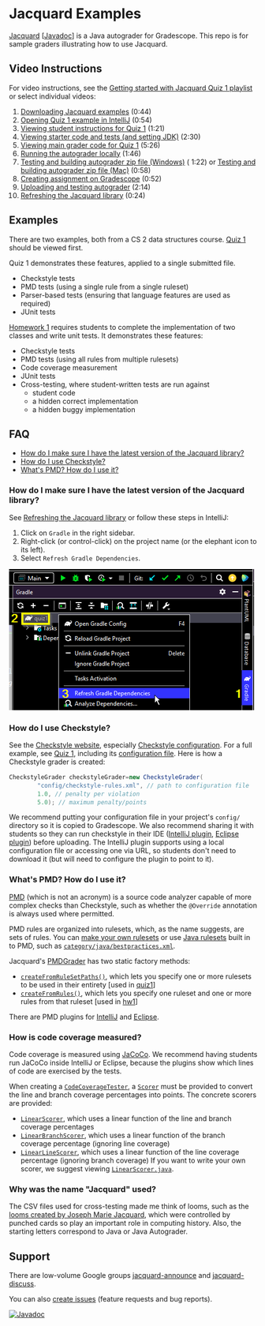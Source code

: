 # Jacquard Examples

[Jacquard](https://github.com/espertus/jacquard) [[Javadoc](https://ellenspertus.com/jacquard/)]
is a Java autograder for
Gradescope. This repo is for sample graders illustrating how to use Jacquard.

## Video Instructions

For video instructions, see the [Getting started with Jacquard Quiz 1 playlist](
https://northeastern.hosted.panopto.com/Panopto/Pages/Viewer.aspx?pid=c1dee1d0-d598-487f-8067-b06001175c50)
or select individual videos:

1. [Downloading Jacquard examples](https://northeastern.hosted.panopto.com/Panopto/Pages/Viewer.aspx?pid=c1dee1d0-d598-487f-8067-b06001175c50)
   (0:44)
2. [Opening Quiz 1 example in IntelliJ](https://northeastern.hosted.panopto.com/Panopto/Pages/Viewer.aspx?id=9d058c84-4bbf-4a23-8ff6-b0600110b1ed)
   (0:54)
3. [Viewing student instructions for Quiz 1](https://northeastern.hosted.panopto.com/Panopto/Pages/Viewer.aspx?id=ee302e80-84d0-4015-872c-b0600110b580)
   (1:21)
4. [Viewing starter code and tests (and setting JDK)](https://northeastern.hosted.panopto.com/Panopto/Pages/Viewer.aspx?id=a2b356d7-f5dd-4c4f-8b26-b0600110b1b5)
   (2:30)
5. [Viewing main grader code for Quiz 1](https://northeastern.hosted.panopto.com/Panopto/Pages/Viewer.aspx?id=885d620b-2728-4fb5-96e5-b06001147c57)
   (5:26)
6. [Running the autograder locally](https://northeastern.hosted.panopto.com/Panopto/Pages/Viewer.aspx?id=68d127f1-86ec-4cdc-a110-b06001339b3a)
   (1:46)
7. [Testing and building autograder zip file (Windows)](https://northeastern.hosted.panopto.com/Panopto/Pages/Viewer.aspx?id=ee6bc091-4d92-42e5-8eb3-b0600155f875) (
   1:22)
   or [Testing and building autograder zip file (Mac)](https://northeastern.hosted.panopto.com/Panopto/Pages/Viewer.aspx?id=6ceb45d9-bf75-4f7d-b7f5-b06501518e45)
   (0:58)
8. [Creating assignment on Gradescope](https://northeastern.hosted.panopto.com/Panopto/Pages/Viewer.aspx?id=cd3b672d-5be6-4af4-af18-b0600156675c)
   (0:52)
9. [Uploading and testing autograder](https://northeastern.hosted.panopto.com/Panopto/Pages/Viewer.aspx?id=9742091c-558a-46be-8cb4-b06001565d99)
   (2:14)
10. [Refreshing the Jacquard library](https://northeastern.hosted.panopto.com/Panopto/Pages/Viewer.aspx?id=8578e267-2bf0-4849-94c0-b066015c1ee3) (0:24)

## Examples

There are two examples, both from a CS 2 data structures course. [Quiz 1](quiz1/README.md) should be viewed first.

Quiz 1 demonstrates these features, applied to a single submitted file.

* Checkstyle tests
* PMD tests (using a single rule from a single ruleset)
* Parser-based tests (ensuring that language features are used as required)
* JUnit tests

[Homework 1](homework1/README.md) requires students to complete the implementation
of two classes and write unit tests. It demonstrates these features:

* Checkstyle tests
* PMD tests (using all rules from multiple rulesets)
* Code coverage measurement
* JUnit tests
* Cross-testing, where student-written tests are run against
     * student code
     * a hidden correct implementation
     * a hidden buggy implementation

## FAQ
* [How do I make sure I have the latest version of the Jacquard library?](https://github.com/espertus/jacquard-examples/blob/main/README.md#how-do-i-make-sure-i-have-the-latest-version-of-the-jacquard-library)
* [How do I use Checkstyle?](https://github.com/espertus/jacquard-examples/blob/main/README.md#how-do-i-use-checkstyle)
* [What's PMD? How do I use it?](https://github.com/espertus/jacquard-examples/blob/main/README.md#whats-pmd-how-do-i-use-it)

### How do I make sure I have the latest version of the Jacquard library?

See [Refreshing the Jacquard library](https://northeastern.hosted.panopto.com/Panopto/Pages/Viewer.aspx?id=8578e267-2bf0-4849-94c0-b066015c1ee3)
or follow these steps in IntelliJ:

1. Click on `Gradle` in the right sidebar.
2. Right-click (or control-click) on the project name (or the elephant icon to its left).
3. Select `Refresh Gradle Dependencies`.

![screenshot](images/refresh-jar.png)

### How do I use Checkstyle?

See the [Checkstyle website](https://checkstyle.sourceforge.io/),
especially [Checkstyle configuration](https://checkstyle.sourceforge.io/config.html).
For a full example, see [Quiz 1](quiz1/), including
its [configuration file](quiz1/config/checkstyle-rules.xml).
Here is how a Checkstyle grader is created:

```java
CheckstyleGrader checkstyleGrader=new CheckstyleGrader(
        "config/checkstyle-rules.xml", // path to configuration file
        1.0, // penalty per violation
        5.0); // maximum penalty/points
```

We recommend putting your configuration file in your project's `config/`
directory so it is copied to Gradescope. We also recommend sharing it with
students so they can run checkstyle in their
IDE ([IntelliJ plugin](https://plugins.jetbrains.com/plugin/1065-checkstyle-idea),
[Eclipse plugin](https://checkstyle.org/eclipse-cs/#!/))
before uploading. The IntelliJ plugin supports using a local configuration
file or accessing one via URL, so students don't need to download it
(but will need to configure the plugin to point to it).

### What's PMD? How do I use it?
[PMD](https://pmd.github.io/) (which is not an acronym) is a source code analyzer
capable of more complex checks than Checkstyle, such as whether the `@Override`
annotation is always used where permitted.

PMD rules are organized into rulesets, which, as the name suggests, are sets of rules. 
You can [make your own rulesets](https://pmd.github.io/pmd/pmd_userdocs_making_rulesets.htm)
or use [Java rulesets](https://github.com/pmd/pmd/tree/master/pmd-java/src/main/resources)
built in to PMD, such as [`category/java/bestpractices.xml`](https://github.com/pmd/pmd/blob/master/pmd-java/src/main/resources/category/java/bestpractices.xml).

Jacquard's [PMDGrader](https://ellenspertus.com/jacquard/com/spertus/jacquard/pmdgrader/PmdGrader.html)
has two static factory methods:
* [`createFromRuleSetPaths()`](https://ellenspertus.com/jacquard/com/spertus/jacquard/pmdgrader/PmdGrader.html#createFromRuleSetPaths(double,double,java.lang.String...)), 
  which lets you specify one or more rulesets to be used in their entirety [used in [quiz1](hw1/Main.java)]
* [`createFromRules()`]((https://ellenspertus.com/jacquard/com/spertus/jacquard/pmdgrader/PmdGrader.html#createFromRules(double,double,java.lang.String,java.lang.String...))), which lets you specify one ruleset and one or more rules from that ruleset [used in [hw1](hw1/Main.java)]

There are PMD plugins for [IntelliJ](https://plugins.jetbrains.com/plugin/1137-pmd) and [Eclipse](https://marketplace.eclipse.org/category/free-tagging/pmd).

### How is code coverage measured?

Code coverage is measured using [JaCoCo](https://www.jacoco.org/jacoco/index.html). We recommend
having students run JaCoCo inside IntelliJ or Eclipse, because the plugins show which lines of
code are exercised by the tests.

When creating a [`CodeCoverageTester`](https://ellenspertus.com/jacquard/com/spertus/jacquard/coverage/CodeCoverageTester.html),
a [`Scorer`](https://ellenspertus.com/jacquard/com/spertus/jacquard/coverage/Scorer.html) must be
provided to convert the line and branch coverage percentages into points. The concrete scorers are 
provided:
* [`LinearScorer`](https://ellenspertus.com/jacquard/com/spertus/jacquard/coverage/LinearScorer.html),
  which uses a linear function of the line and branch coverage percentages
* [`LinearBranchScorer`](https://ellenspertus.com/jacquard/com/spertus/jacquard/coverage/LinearBranchScorer.html),
  which uses a linear function of the branch coverage percentage (ignoring line coverage)
* [`LinearLineScorer`](https://ellenspertus.com/jacquard/com/spertus/jacquard/coverage/LinearLineScorer.html),
  which uses a linear function of the line coverage percentage (ignoring branch coverage)
If you want to write your own scorer, we suggest viewing [`LinearScorer.java`](https://github.com/espertus/jacquard/blob/main/src/main/java/com/spertus/jacquard/coverage/LinearScorer.java).

### Why was the name "Jacquard" used?

The CSV files used for cross-testing made me think of looms, such as the [looms created by
Joseph Marie Jacquard](https://en.wikipedia.org/wiki/Jacquard_machine), which were
controlled by punched cards so play an important role in computing history. Also, the
starting letters correspond to Java or Java Autograder.

## Support

There are low-volume Google
groups [jacquard-announce](https://groups.google.com/g/jacquard-announce)
and [jacquard-discuss](https://groups.google.com/g/jacquard-discuss).

You can
also [create issues](https://github.com/espertus/jacquard-examples/issues)
(feature requests and bug reports).

[![Javadoc](https://img.shields.io/badge/JavaDoc-Online-green)](https://ellenspertus.com/jacquard/)
